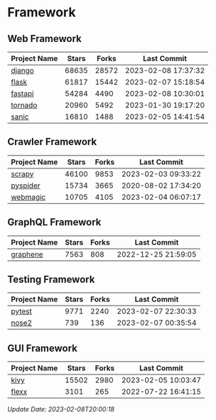 # Framework

## Web Framework
| Project Name | Stars | Forks | Last Commit |
| ------------ | ----- | ----- | ----------- |
| [django](https://github.com/django/django) | 68635 | 28572 | 2023-02-08 17:37:32 |
| [flask](https://github.com/pallets/flask) | 61817 | 15442 | 2023-02-07 15:18:54 |
| [fastapi](https://github.com/tiangolo/fastapi) | 54284 | 4490 | 2023-02-08 10:30:01 |
| [tornado](https://github.com/tornadoweb/tornado) | 20960 | 5492 | 2023-01-30 19:17:20 |
| [sanic](https://github.com/sanic-org/sanic) | 16810 | 1488 | 2023-02-05 14:41:54 |

## Crawler Framework
| Project Name | Stars | Forks | Last Commit |
| ------------ | ----- | ----- | ----------- |
| [scrapy](https://github.com/scrapy/scrapy) | 46100 | 9853 | 2023-02-03 09:33:22 |
| [pyspider](https://github.com/binux/pyspider) | 15734 | 3665 | 2020-08-02 17:34:20 |
| [webmagic](https://github.com/code4craft/webmagic) | 10705 | 4105 | 2023-02-04 06:07:17 |

## GraphQL Framework
| Project Name | Stars | Forks | Last Commit |
| ------------ | ----- | ----- | ----------- |
| [graphene](https://github.com/graphql-python/graphene) | 7563 | 808 | 2022-12-25 21:59:05 |

## Testing Framework
| Project Name | Stars | Forks | Last Commit |
| ------------ | ----- | ----- | ----------- |
| [pytest](https://github.com/pytest-dev/pytest) | 9771 | 2240 | 2023-02-07 22:30:33 |
| [nose2](https://github.com/nose-devs/nose2) | 739 | 136 | 2023-02-07 00:35:54 |

## GUI Framework
| Project Name | Stars | Forks | Last Commit |
| ------------ | ----- | ----- | ----------- |
| [kivy](https://github.com/kivy/kivy) | 15502 | 2980 | 2023-02-05 10:03:47 |
| [flexx](https://github.com/flexxui/flexx) | 3101 | 265 | 2022-07-22 16:41:15 |

*Update Date: 2023-02-08T20:00:18*